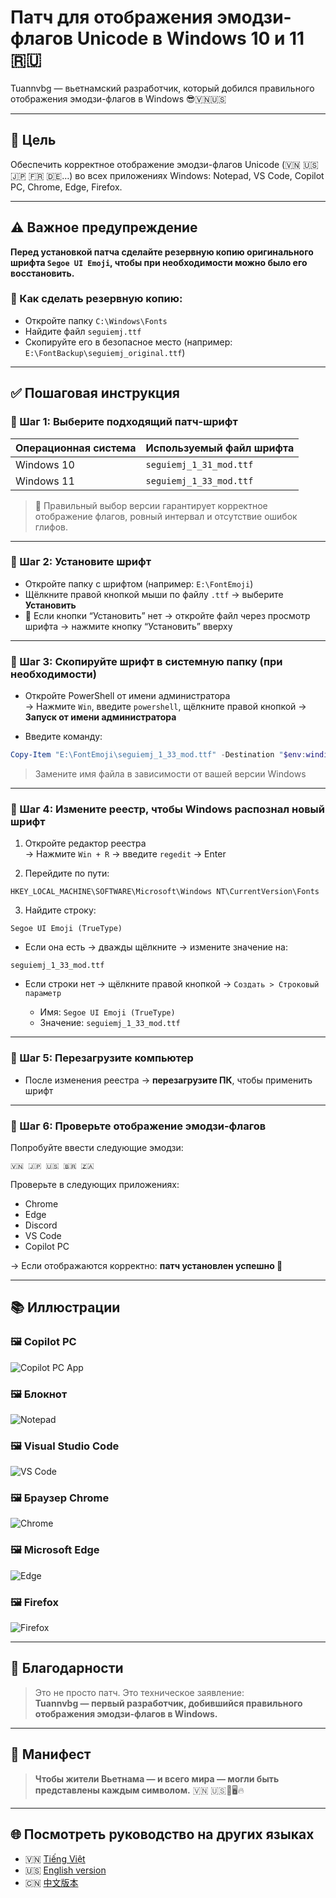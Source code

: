 # Патч для отображения эмодзи-флагов Unicode в Windows 10 и 11 🇷🇺

Tuannvbg — вьетнамский разработчик, который добился правильного отображения эмодзи-флагов в Windows 😎🇻🇳🇺🇸

---

## 🎯 Цель

Обеспечить корректное отображение эмодзи-флагов Unicode (🇻🇳 🇺🇸 🇯🇵 🇫🇷 🇩🇪…) во всех приложениях Windows: Notepad, VS Code, Copilot PC, Chrome, Edge, Firefox.

---

## ⚠️ Важное предупреждение

**Перед установкой патча сделайте резервную копию оригинального шрифта `Segoe UI Emoji`, чтобы при необходимости можно было его восстановить.**

### 🔄 Как сделать резервную копию:

- Откройте папку `C:\Windows\Fonts`
- Найдите файл `seguiemj.ttf`
- Скопируйте его в безопасное место (например: `E:\FontBackup\seguiemj_original.ttf`)

---

## ✅ Пошаговая инструкция

### 🔹 Шаг 1: Выберите подходящий патч-шрифт

| Операционная система | Используемый файл шрифта     |
|----------------------|------------------------------|
| Windows 10           | `seguiemj_1_31_mod.ttf`      |
| Windows 11           | `seguiemj_1_33_mod.ttf`      |

> 📌 Правильный выбор версии гарантирует корректное отображение флагов, ровный интервал и отсутствие ошибок глифов.

---

### 🔹 Шаг 2: Установите шрифт

- Откройте папку с шрифтом (например: `E:\FontEmoji`)
- Щёлкните правой кнопкой мыши по файлу `.ttf` → выберите **Установить**
- 📌 Если кнопки “Установить” нет → откройте файл через просмотр шрифта → нажмите кнопку “Установить” вверху

---

### 🔹 Шаг 3: Скопируйте шрифт в системную папку (при необходимости)

- Откройте PowerShell от имени администратора  
  → Нажмите `Win`, введите `powershell`, щёлкните правой кнопкой → **Запуск от имени администратора**

- Введите команду:

```powershell
Copy-Item "E:\FontEmoji\seguiemj_1_33_mod.ttf" -Destination "$env:windir\Fonts" -Force
```

> Замените имя файла в зависимости от вашей версии Windows

---

### 🔹 Шаг 4: Измените реестр, чтобы Windows распознал новый шрифт

1. Откройте редактор реестра  
   → Нажмите `Win + R` → введите `regedit` → Enter

2. Перейдите по пути:

```
HKEY_LOCAL_MACHINE\SOFTWARE\Microsoft\Windows NT\CurrentVersion\Fonts
```

3. Найдите строку:

```
Segoe UI Emoji (TrueType)
```

- Если она есть → дважды щёлкните → измените значение на:

```
seguiemj_1_33_mod.ttf
```

- Если строки нет → щёлкните правой кнопкой → `Создать > Строковый параметр`

  - Имя: `Segoe UI Emoji (TrueType)`  
  - Значение: `seguiemj_1_33_mod.ttf`

---

### 🔹 Шаг 5: Перезагрузите компьютер

- После изменения реестра → **перезагрузите ПК**, чтобы применить шрифт

---

### 🔹 Шаг 6: Проверьте отображение эмодзи-флагов

Попробуйте ввести следующие эмодзи:

```
🇻🇳 🇯🇵 🇺🇸 🇧🇷 🇿🇦
```

Проверьте в следующих приложениях:

- Chrome
- Edge
- Discord
- VS Code
- Copilot PC

→ Если отображаются корректно: **патч установлен успешно 🎉**

---

## 📚 Иллюстрации

### 🖼️ Copilot PC
![Copilot PC App](../screenshots/Copilot.PC.app.Windows11.Screenshot.2025-09-21.103357.jpg)

### 🖼️ Блокнот
![Notepad](../screenshots/Notepad.Screenshot.2025-09-21.103618.jpg)

### 🖼️ Visual Studio Code
![VS Code](../screenshots/VSC2.Screenshot.2025-09-21.104033.jpg)

### 🖼️ Браузер Chrome
![Chrome](../screenshots/Chrome.Browser.Show.Screenshot.2025-09-21.111129.jpg)

### 🖼️ Microsoft Edge
![Edge](../screenshots/Edge.Browser.Show.Screenshot.2025-09-21.111408.jpg)

### 🖼️ Firefox
![Firefox](../screenshots/Firefox.Browser.Show.Screenshot.2025-09-21.111557.jpg)

---

## 🙌 Благодарности

> Это не просто патч. Это техническое заявление:  
> **Tuannvbg — первый разработчик, добившийся правильного отображения эмодзи-флагов в Windows.**

---

## 💬 Манифест

> **Чтобы жители Вьетнама — и всего мира — могли быть представлены каждым символом.** 🇻🇳 🇺🇸💬🖥️🔥

---

## 🌐 Посмотреть руководство на других языках

- 🇻🇳 [Tiếng Việt](windows.vi.md)
- 🇺🇸 [English version](windows.en.md)
- 🇨🇳 [中文版本](windows.zh.md)
